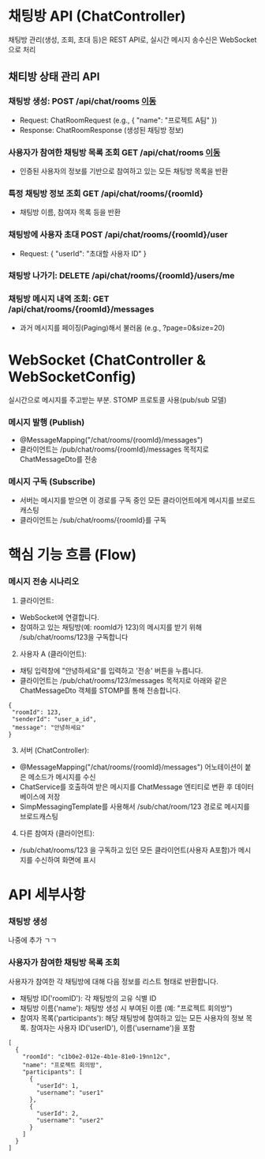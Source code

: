 # 채팅방 API (ChatController)
채팅방 관리(생성, 조회, 초대 등)은 REST API로, 실시간 메시지 송수신은 WebSocket으로 처리

## 채티방 상태 관리 API
### 채팅방 생성: POST /api/chat/rooms [이동](#채팅방-생성)
- Request: ChatRoomRequest (e.g., { "name": "프로젝트 A팀" })
- Response: ChatRoomResponse (생성된 채팅방 정보)

### 사용자가 참여한 채팅방 목록 조회 GET /api/chat/rooms [이동](#사용자가-참여한-채팅방-목록-조회)
- 인증된 사용자의 정보를 기반으로 참여하고 있는 모든 채팅방 목록을 반환
### 특정 채팅방 정보 조회 GET /api/chat/rooms/{roomId}
- 채팅방 이름, 참여자 목록 등을 반환
### 채팅방에 사용자 초대 POST /api/chat/rooms/{roomId}/user
- Request: { "userId": "초대할 사용자 ID" }

### 채팅방 나가기: DELETE /api/chat/rooms/{roomId}/users/me

### 채팅방 메시지 내역 조회: GET /api/chat/rooms/{roomId}/messages
- 과거 메시지를 페이징(Paging)해서 불러옴 (e.g., ?page=0&size=20)



# WebSocket (ChatController & WebSocketConfig)
실시간으로 메시지를 주고받는 부분. STOMP 프로토콜 사용(pub/sub 모델)

### 메시지 발행 (Publish)
- @MessageMapping("/chat/rooms/{roomId}/messages")
- 클라이언트는 /pub/chat/rooms/{roomId}/messages 목적지로 ChatMessageDto를 전송
### 메시지 구독 (Subscribe)
- 서버는 메시지를 받으면 이 경로를 구독 중인 모든 클라이언트에게 메시지를 브로드캐스팅
- 클라이언트는 /sub/chat/rooms/{roomId}를 구독


# 핵심 기능 흐름 (Flow)

### 메시지 전송 시나리오
1. 클라이언트: 
- WebSocket에 연결합니다.
- 참여하고 있는 채팅방(예: roomId가 123)의 메시지를 받기 위해 /sub/chat/rooms/123을 구독합니다
2. 사용자 A (클라이언트):
  - 채팅 입력창에 "안녕하세요"를 입력하고 '전송' 버튼을 누릅니다.
  - 클라이언트는 /pub/chat/rooms/123/messages 목적지로 아래와 같은 ChatMessageDto 객체를 STOMP를 통해 전송합니다.

 ```
{
  "roomId": 123,
  "senderId": "user_a_id",
  "message": "안녕하세요"
}
```

3. 서버 (ChatController):
- @MessageMapping("/chat/rooms/{roomId}/messages") 어노테이션이 붙은 메소드가 메시지를 수신
- ChatService를 호출하여 받은 메시지를 ChatMessage 엔티티로 변환 후 데이터베이스에 저장
- SimpMessagingTemplate를 사용해서 /sub/chat/room/123 경로로 메시지를 브로드캐스팅

4. 다른 참여자 (클라이언트):
- /sub/chat/rooms/123 을 구독하고 있던 모든 클라이언트(사용자 A포함)가 메시지를 수신하여 화면에 표시


# API 세부사항
### 채팅방 생성

나중에 추가 ㄱㄱ

### 사용자가 참여한 채팅방 목록 조회
사용자가 참여한 각 채팅방에 대해 다음 정보를 리스트 형태로 반환합니다.
- 채팅방 ID('roomID'): 각 채팅방의 고유 식별 ID
- 채팅방 이름('name'): 채팅방 생성 시 부여된 이름 (예: "프로젝트 회의방")
- 참여자 목록('participants'): 해당 채팅방에 참여하고 있는 모든 사용자의 정보 목록. 참여자는 사용자 ID('userID'), 이름('username')을 포함
```
[
  {
    "roomId": "c1b0e2-012e-4b1e-81e0-19nn12c",
    "name": "프로젝트 회의방",
    "participants": [
      {
        "userId": 1,
        "username": "user1"
      },
      {
        "userId": 2,
        "username": "user2"
      }
    ]
  }
]
```
